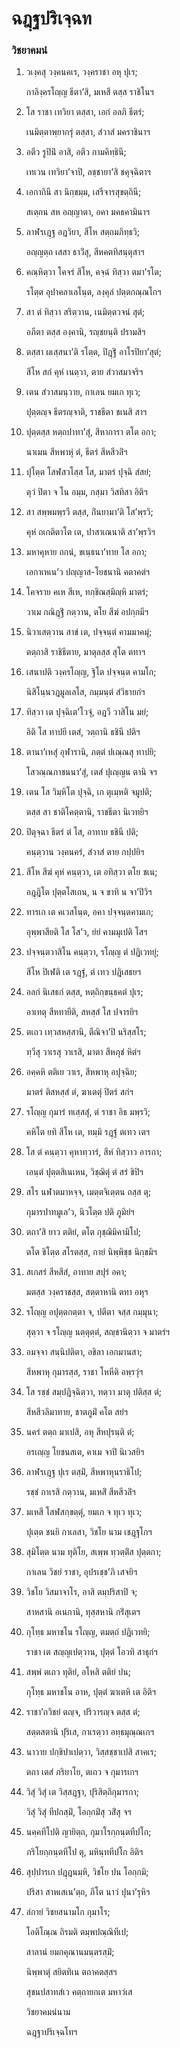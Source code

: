 <h1>ฉฎฺฐปริเจฺฉท</h1>
<h3>วิชยาคมนํ</h3>
<ol>
<li>
วเงฺคสุ  
วงฺคนคเร, วงฺคราชา อหุ ปุเร;  
  
กาลิงฺครโญฺญ ธีตา’สิ, มเหสี ตสฺส ราชิโนฯ  
</li>
  
<li>
โส ราชา เทวิยา ตสฺสา, เอกํ อลภิ ธีตรํ;  
  
เนมิตฺตาพฺยากรุํ ตสฺสา, สํวาสํ มคราชินาฯ  
</li>
  
<li>
อตีว รูปินิํ อาสิ, อตีว กามคิทฺธินี;  
  
เทเวน เทวิยา’จาปิ, ลชฺชายา’สิ ชคุจฺฉิตาฯ  
</li>
  
<li>
เอกากินี สา นิกฺขมฺม, เสรีจารสุขตฺถินี;  
  
สเตฺถน สห อญฺญาตา, อคา มคธคามินาฯ  
</li>
  
<li>
ลาฬรเฎฺฐ อฎวิยา, สีโห สตฺถมภิทฺธวิ;  
  
อญฺญตฺถ เสสา ธาวิํสุ, สีหคตทิสนฺตุสาฯ  
</li>
  
<li>
คณฺหิตฺวา โคจรํ สีโห, คจฺฉํ ทิสฺวา ตมา’รโต;  
  
รโตฺต อุปาคลาเลโนฺต, ลงฺคุลํ ปตฺตกณฺณโกฯ  
</li>
  
<li>
สา ตํ ทิสฺวา สริตฺวาน, เนมิตฺตวจนํ สุตํ;  
  
อภีตา ตสฺส องฺคานิ, รญฺชยนฺติ ปรามสิฯ  
</li>
  
<li>
ตสฺสา ผเสฺสนา’ติ รโตฺต, ปิฎฺฐิํ อาโรปิยา’สุตํ;  
  
สีโห สกํ คุหํ เนตฺวา, ตาย สํวาสมาจริฯ  
</li>
  
<li>
เตน สํวาสมนฺวาย, กาเลน ยมเก ทุเว;  
  
ปุตฺตญฺจ ธีตรญฺจาติ, ราชธีตา ชเนสิ สาฯ  
</li>
  
<li>
ปุตฺตสฺส หตฺถปาทา’สุํ, สีหาการา ตโต อกา;  
  
นาเมน สีหพาหุํ ตํ, ธีตรํ สีหสีวลิํฯ  
</li>
  
<li>
ปุโตฺต โสฬสวโสฺส โส, มาตรํ ปุจฺฉิ สํสยํ;  
  
ตุวํ ปิตา จ โน อมฺม, กสฺมา วิสทิสา อิติฯ  
</li>
  
<li>
สา สพฺพมพฺรวี ตสฺส, กิํนยามา’ติ โส’พฺรวิ;  
  
คุหํ ถเกติตาโต เต, ปาสาเณนาติ สา’พฺรวิฯ  
</li>
  
<li>
มหาคุหาย  
ถกนํ, ขเนฺธนา’ทาย โส อกา;  
  
เอกาเหเน’ว ปญฺญาส-โยชนานิ คตาคตํฯ  
</li>
  
<li>
โคจราย คเห สีเห, ทกฺขิณสฺมิญฺหิ มาตรํ;  
  
วาเม กณิฎฺฐิํ กตฺวาน, ตโย สีฆํ อปกฺกมีฯ  
</li>
  
<li>
นิวาเสตฺวาน สาขํ เต, ปจฺจนฺตํ คามมาคมุํ;  
  
ตตฺถาสิ ราชิธีตาย, มาตุลสฺส สุโต ตทาฯ  
</li>
  
<li>
เสนาปติ วงฺครโญฺญ, ฐิโต ปจฺจนฺต คามโก;  
  
นิสิโนฺนวฎมูลเลโส, กมฺมนฺตํ สํวิธายกํฯ  
</li>
  
<li>
ทิสฺวา เต ปุจฺฉิเต’โวจุํ, อฎวี วาสิโน มยํ;  
  
อิติ โส ทาปยี เตสํ, วตฺถานิ ธชินี ปติฯ  
</li>
  
<li>
ตานา’เหสุํ อุฬารานิ, ภตฺตํ ปเณฺณสุ ทาปยิ;  
  
โสวณฺณภาชนนา’สุํ, เตสํ ปุเญฺญน ตานิ จฯ  
</li>
  
<li>
เตน โส วิมฺหิโต ปุจฺฉิ, เก ตุเมฺหติ จมูปติ;  
  
ตสฺส สา ชาติโคตฺตานิ, ราชธีตา นิเวทยิฯ  
</li>
  
<li>
ปิตุจฺฉา ธีตรํ ตํ โส, อาทาย ธชินี ปติ;  
  
คนฺตฺวาน วงฺคนครํ, สํวาสํ ตาย กปฺปยิฯ  
</li>
  
<li>
สีโห สีฆํ คุหํ คนฺตฺวา, เต อทิสฺวา ตโย ชเน;  
  
อฎฺฎิโต ปุตฺตโสเกน, น จ ขาทิ น จา’ปิวิฯ  
</li>
  
<li>
ทารเก เต คเวสโนฺต, อคา ปจฺจนฺตคามเก;  
  
อุพฺพาสียติ โส โส’ว, ยํยํ คามมุเปติ โสฯ  
</li>
  
<li>
ปจฺจนฺตวาสิโน คนฺตฺวา, รโญฺญ ตํ ปฎิเวทยุํ;  
  
สีโห ปิเฬติ เต รฎฺฐํ, ตํ เทว ปฎิเสธยฯ  
</li>
  
<li>
อลกํ นิเสธกํ ตสฺส, หตฺถิกฺขนฺธคตํ ปุเร;  
  
อาเทตุ สีหทายีติ, สหสฺสํ โส ปจารยิฯ  
</li>
  
<li>
ตเถว เทฺวสหสฺสานิ, ตีณิจา’ปิ นริสฺสโร;  
  
ทฺวีสุ วาเรสุ วาเรสิ, มาตา สีหภุชํ หิตํฯ  
</li>
  
<li>
อคฺคหิ ตติเย วาเร, สีหพาหุ อปุจฺฉิย;  
  
มาตรํ ติสหสฺสํ ตํ, ฆาเตตุํ ปิตรํ สกํฯ  
</li>
  
<li>
รโญฺญ กุมารํ ทเสฺสสุํ, ตํ ราชา อิธ มพฺรวิ;  
  
คหิโต ยทิ สีโห เต, ทมฺมิ รฎฺฐํ ตเทว เตฯ  
</li>
  
<li>
โส  
ตํ คนฺตฺวา คุหาทฺวารํ, สีหํ ทิสฺวาว อารกา;  
  
เอนฺตํ ปุตฺตสิเนเหน, วิชฺฌิตุํ ตํ สรํ ขิปิฯ  
</li>
  
<li>
สโร นฬาตมาหจฺจ, เมตฺตจิเตฺตน ถสฺส ตุ;  
  
กุมารปาทมูเล’ว, นิวโตฺต ปติ ภูมิยํฯ  
</li>
  
<li>
ตถา’สิ ยาว ตติยํ, ตโต กุชฺฌิมิคามิโป;  
  
ตโต ขิโตฺต สโรตสฺส, กายํ นิพฺพิชฺช นิกฺขมิฯ  
</li>
  
<li>
สเกสรํ สีหสีสํ, อาทาย สปุรํ อคา;  
  
มตสฺส วงฺคราชสฺส, สตฺตาหานิ ตทา อหุฯ  
</li>
  
<li>
รโญฺญ อปุตฺตกตฺตา จ, ปตีตา จสฺส กมฺมุนา;  
  
สุตฺวา จ รโญฺญ นตฺตุตฺตํ, สญฺชานิตฺวา จ มาตรํฯ  
</li>
  
<li>
อมจฺจา สนฺนิปติตา, อขิลา เอกมานสา;  
  
สีหพาหุ กุมารสฺส, ราชา โหหีติ อพฺรวุํฯ  
</li>
  
<li>
โส รชฺชํ สมฺปฎิจฺฉิตฺวา, ทตฺวา มาตุ ปติสฺส ตํ;  
  
สีหสีวลิมาทาย, ชาตภูมิํ คโต สยํฯ  
</li>
  
<li>
นครํ ตตฺถ มาเปสิ, อหุ สีหปุรนฺติ ตํ;  
  
อรเญฺญ โยชนสเต, คาเม จาปิ นิเวสยิฯ  
</li>
  
<li>
ลาฬรเฎฺฐ ปุเร ตสฺมิํ, สีหพาหุนราธิโป;  
  
รชฺชํ กาเรสิ กตฺวาน, มเหสิํ สีหสีวลิํฯ  
</li>
  
<li>
มเหสี โสฬสกฺขตฺตุํ, ยมเก จ ทุเว ทุเว;  
  
ปุเตฺต ชนยิ กาเลสา, วิชโย นาม เชฎฺฐโกฯ  
</li>
  
<li>
สุมิโตฺต นาม ทุติโย, สเพฺพ ทฺวตฺติํส ปุตฺตกา;  
  
กาเลน วิชยํ ราชา, อุปรเชฺช’ภิ เสจยิฯ  
</li>
  
<li>
วิชโย วิสมาจาโร, อาสิ ตมฺปริสาปิ จ;  
  
สาหสานิ อเนกานิ, ทุสฺสหานิ กริํสุเตฯ  
</li>
  
<li>
กุโทฺธ มหาชโน รโญฺญ, ตมตฺถํ ปฎิเวทยิ;  
  
ราชา เต สญฺญเปตฺวาน, ปุตฺตํ โอวทิ สาธุกํฯ  
</li>
  
<li>
สพฺพํ ตเถว ทุติยํ, อโหสิ ตติยํ ปน;  
  
กุโทฺธ มหาชโน อาห, ปุตฺตํ ฆาเตหิ เต อิติฯ  
</li>
  
<li>
ราชา’ถวิชยํ ตญฺจ, ปริวารญฺจ ตสฺส ตํ;  
  
สตฺตสตานิ ปุริเส, กาเรตฺวา อทฺธมุณฺณเกฯ  
</li>
  
<li>
นาวาย  
ปกฺขิปาเปตฺวา, วิสฺสชฺชาเปสิ สาคเร;  
  
ตถา เตสํ ภริยาโย, ตเถว จ กุมารเกฯ  
</li>
  
<li>
วิสุํ วิสุํ เต วิสฺสฎฺฐา, ปุริสิตฺถิกุมารกา;  
  
วิสุํ วิสุํ ทีปกสฺมิํ, โอกฺกมิํสุ วสิํสุ จฯ  
</li>
  
<li>
นคฺคทีโปติ ญายิตฺถ, กุมาโรกฺกนฺตทีปโก;  
  
ภริโยกฺกนฺตทีโป ตุ, มหินฺททีปโก อิติฯ  
</li>
  
<li>
สุปฺปารเก ปฎฺฎนมฺหิ, วิชโย ปน โอกฺกมิ;  
  
ปริสา สาหเสเน’ตฺถ, ภีโต นาวํ ปุนา’รุหิฯ  
</li>
  
<li>
ลํกายํ วิชยสนามโก กุมาโร;  
  
โอติโณฺณ ถิรมติ ตมฺพปณฺณิทีเป;  
  
สาลานํ ยมกคุณานมนฺตรสฺมิํ;  
  
นิพฺพาตุํ สยิตทิเน ตถาคตสฺสฯ  
</li>
  
สุชนปสาทสํเว คตฺถายกเต มหาวํเส  
</li>
  
วิชยาคมนํนาม  
</li>
  
ฉฎฺฐาปริเจฺฉโทฯ  
</li>
  
  
  
  
  
